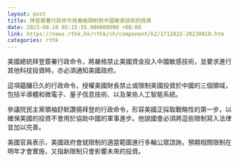 ```yaml
---
layout: post
title: 拜登簽署行政命令將嚴格限制對中國敏感技術的投資
date: 2023-08-10 05:15:55.000000000 +08:00
link: https://news.rthk.hk/rthk/ch/component/k2/1712822-20230810.htm
categories: rthk
---
```


美國總統拜登簽署行政命令，將嚴格禁止美國資金投入中國敏感技術，並要求進行其他科技投資時，亦必須通知美國政府。

這項蘊釀已久的行政命令，授權美國財長禁止或限制美國投資於中國的三個領域，包括半導體和微電子、量子信息技術、以及某些人工智能系統。

參議院民主黨領袖舒默讚揚拜登的行政命令，形容美國正採取戰略性的第一步，以確保美國的投資不會用於協助中國的軍事進步。他說國會必須將這些限制寫入法律並加以完善。

美國官員表示，美國政府會就限制的適當範圍進行多輪公眾諮詢，預期相關限制在明年才會實施，又指新限制只會影響未來的投資。
